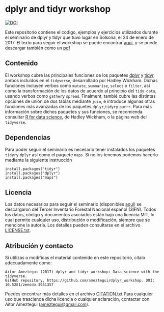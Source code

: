 # dplyr and tidyr workshop

[![DOI](https://zenodo.org/badge/79127907.svg)](https://zenodo.org/badge/latestdoi/79127907)

Este repositorio contiene el codigo, ejemplos y ejercicios utilizados durante el seminario de dplyr y tidyr que tuvo lugar en Solsona, el 24 de enero de 2017. El texto para seguir el workshop se puede encontrar [aquí](R/workshop_exercices.html), y se puede descargar también como un [pdf](R/workshop_exercices.pdf)

## Contenido
El workshop cubre las principales funciones de los paquetes [dplyr](dplyr.tidyverse.org) y [tidyr](tidyr.tidyverse.org), ambos incluídos en el `tidyverse`, desarrollado por Hadley Wickham. Dichas funciones incluyen verbos como `mutate`, `summarise`, `select` o `filter`, así como la transformación de los datos de acuerdo al principio del `tidy data`, usando verbos como `gather`y `spread`. Finalment, tambié cubre las distintas opciones de unión de dos tablas mediante `join`, e introduce algunas otras funciones más avanzadas de los paquetes `dplyr`,`tidyr`y `purrr`. Para más información sobre dichos paquetes y sus funciones, se recomienda consultar [R for data science](http://r4ds.had.co.nz/), de Hadley Wickham, o la página web del `tidyverse`.

## Dependencias
Para poder seguir el seminario es necesario tener instalados los paquetes `tidyr`y `dplyr` así como el paquete `maps`. Si no los tenemos podemos hacerlo mediante la siguiente instrucción

```
install.packages("tidyr")
install.packages("dplyr")
install.packages("maps")
```

## Licencia
Los datos necesarios para seguir el seminario (disponibles [aquí](https://github.com/ameztegui/dplyr_workshop/tree/master/data)) se descargaron del Tercer Inventario Forestal Nacional español (3IFN). Todos los datos, código y documentos asociados están bajo una licencia MIT, lo cual permite cualquier uso, distribución o modificación, siempre que se mencione la autoría. Los detalles pueden consultarse en el archivo [LICENSE.txt](LICENSE.txt). 

## Atribución y contacto
Si utilizas o modificas el material contenido en este repositorio, cítalo adecuadamente como:

```
Aitor Ameztegui (2017) dplyr and tidyr workshop: Data science with the tidyverse. 
GitHub repository, https://github.com/ameztegui/dplyr_workshop. DOI: 10.5281/zenodo.3951357
```
Puedes encontrar más detalles en el archivo [CITATION.txt](CITATION.txt)
Para cualquier uso que trascienda dicha licencia o cualquier aclaración, contactar con Aitor Ameztegui (ameztegui@gmail.com).

